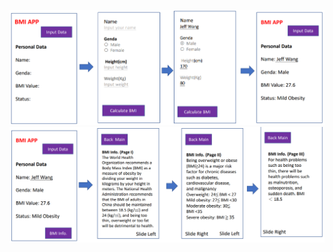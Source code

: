 <p>
<img src="https://github.com/LeeMoofon0222/BMI_Calculator/blob/main/app/src/main/res/drawable/%E8%9E%A2%E5%B9%95%E6%93%B7%E5%8F%96%E7%95%AB%E9%9D%A2%202024-04-16%20165537.png?raw=true">
<img src="https://github.com/LeeMoofon0222/BMI_Calculator/blob/main/app/src/main/res/drawable/%E8%9E%A2%E5%B9%95%E6%93%B7%E5%8F%96%E7%95%AB%E9%9D%A2%202024-04-16%20165547.png?raw=true">
</p>
